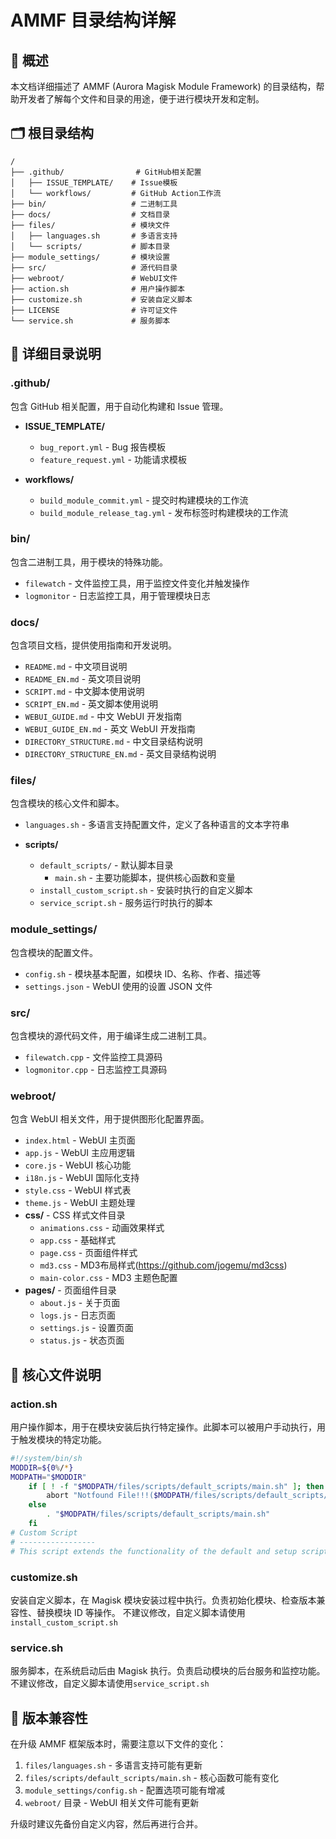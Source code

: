 # AMMF 目录结构详解

## 📂 概述

本文档详细描述了 AMMF (Aurora Magisk Module Framework) 的目录结构，帮助开发者了解每个文件和目录的用途，便于进行模块开发和定制。

## 🗂️ 根目录结构

```
/
├── .github/                # GitHub相关配置
│   ├── ISSUE_TEMPLATE/    # Issue模板
│   └── workflows/         # GitHub Action工作流
├── bin/                   # 二进制工具
├── docs/                  # 文档目录
├── files/                 # 模块文件
│   ├── languages.sh       # 多语言支持
│   └── scripts/           # 脚本目录
├── module_settings/       # 模块设置
├── src/                   # 源代码目录
├── webroot/               # WebUI文件
├── action.sh              # 用户操作脚本
├── customize.sh           # 安装自定义脚本
├── LICENSE                # 许可证文件
└── service.sh             # 服务脚本
```

## 📁 详细目录说明

### .github/

包含 GitHub 相关配置，用于自动化构建和 Issue 管理。

- **ISSUE_TEMPLATE/**

  - `bug_report.yml` - Bug 报告模板
  - `feature_request.yml` - 功能请求模板

- **workflows/**
  - `build_module_commit.yml` - 提交时构建模块的工作流
  - `build_module_release_tag.yml` - 发布标签时构建模块的工作流

### bin/

包含二进制工具，用于模块的特殊功能。

- `filewatch` - 文件监控工具，用于监控文件变化并触发操作
- `logmonitor` - 日志监控工具，用于管理模块日志

### docs/

包含项目文档，提供使用指南和开发说明。

- `README.md` - 中文项目说明
- `README_EN.md` - 英文项目说明
- `SCRIPT.md` - 中文脚本使用说明
- `SCRIPT_EN.md` - 英文脚本使用说明
- `WEBUI_GUIDE.md` - 中文 WebUI 开发指南
- `WEBUI_GUIDE_EN.md` - 英文 WebUI 开发指南
- `DIRECTORY_STRUCTURE.md` - 中文目录结构说明
- `DIRECTORY_STRUCTURE_EN.md` - 英文目录结构说明

### files/

包含模块的核心文件和脚本。

- `languages.sh` - 多语言支持配置文件，定义了各种语言的文本字符串

- **scripts/**
  - `default_scripts/` - 默认脚本目录
    - `main.sh` - 主要功能脚本，提供核心函数和变量
  - `install_custom_script.sh` - 安装时执行的自定义脚本
  - `service_script.sh` - 服务运行时执行的脚本

### module_settings/

包含模块的配置文件。

- `config.sh` - 模块基本配置，如模块 ID、名称、作者、描述等
- `settings.json` - WebUI 使用的设置 JSON 文件

### src/

包含模块的源代码文件，用于编译生成二进制工具。

- `filewatch.cpp` - 文件监控工具源码
- `logmonitor.cpp` - 日志监控工具源码

### webroot/

包含 WebUI 相关文件，用于提供图形化配置界面。

- `index.html` - WebUI 主页面
- `app.js` - WebUI 主应用逻辑
- `core.js` - WebUI 核心功能
- `i18n.js` - WebUI 国际化支持
- `style.css` - WebUI 样式表
- `theme.js` - WebUI 主题处理
- **css/** - CSS 样式文件目录
  - `animations.css` - 动画效果样式
  - `app.css` - 基础样式
  - `page.css` - 页面组件样式
  - `md3.css` - MD3布局样式(https://github.com/jogemu/md3css)
  - `main-color.css` - MD3 主题色配置
- **pages/** - 页面组件目录
  - `about.js` - 关于页面
  - `logs.js` - 日志页面
  - `settings.js` - 设置页面
  - `status.js` - 状态页面

## 📄 核心文件说明

### action.sh

用户操作脚本，用于在模块安装后执行特定操作。此脚本可以被用户手动执行，用于触发模块的特定功能。

```bash
#!/system/bin/sh
MODDIR=${0%/*}
MODPATH="$MODDIR"
    if [ ! -f "$MODPATH/files/scripts/default_scripts/main.sh" ]; then
        abort "Notfound File!!!($MODPATH/files/scripts/default_scripts/main.sh)"
    else
        . "$MODPATH/files/scripts/default_scripts/main.sh"
    fi
# Custom Script
# -----------------
# This script extends the functionality of the default and setup scripts, allowing direct use of their variables and functions.
```

### customize.sh

安装自定义脚本，在 Magisk 模块安装过程中执行。负责初始化模块、检查版本兼容性、替换模块 ID 等操作。
不建议修改，自定义脚本请使用`install_custom_script.sh`

### service.sh

服务脚本，在系统启动后由 Magisk 执行。负责启动模块的后台服务和监控功能。
不建议修改，自定义脚本请使用`service_script.sh`

## 🔄 版本兼容性

在升级 AMMF 框架版本时，需要注意以下文件的变化：

1. `files/languages.sh` - 多语言支持可能有更新
2. `files/scripts/default_scripts/main.sh` - 核心函数可能有变化
3. `module_settings/config.sh` - 配置选项可能有增减
4. `webroot/` 目录 - WebUI 相关文件可能有更新

升级时建议先备份自定义内容，然后再进行合并。